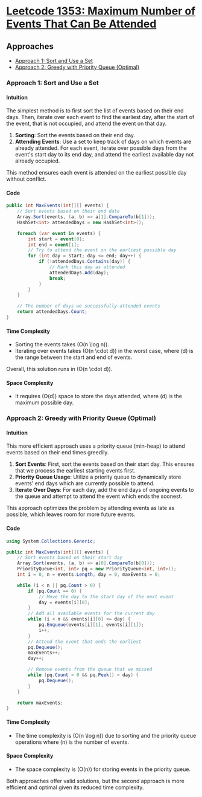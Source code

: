 # [Leetcode 1353: Maximum Number of Events That Can Be Attended](https://leetcode.com/problems/maximum-number-of-events-that-can-be-attended/)

## Approaches
- [Approach 1: Sort and Use a Set](#approach-1-sort-and-use-a-set)
- [Approach 2: Greedy with Priority Queue (Optimal)](#approach-2-greedy-with-priority-queue-optimal)

### Approach 1: Sort and Use a Set

#### Intuition
The simplest method is to first sort the list of events based on their end days. Then, iterate over each event to find the earliest day, after the start of the event, that is not occupied, and attend the event on that day.

1. **Sorting**: Sort the events based on their end day.
2. **Attending Events**: Use a set to keep track of days on which events are already attended. For each event, iterate over possible days from the event's start day to its end day, and attend the earliest available day not already occupied.

This method ensures each event is attended on the earliest possible day without conflict.

#### Code
```csharp
public int MaxEvents(int[][] events) {
    // Sort events based on their end date
    Array.Sort(events, (a, b) => a[1].CompareTo(b[1]));
    HashSet<int> attendedDays = new HashSet<int>();

    foreach (var event in events) {
        int start = event[0];
        int end = event[1];
        // Try to attend the event on the earliest possible day
        for (int day = start; day <= end; day++) {
            if (!attendedDays.Contains(day)) {
                // Mark this day as attended
                attendedDays.Add(day);
                break;
            }
        }
    }

    // The number of days we successfully attended events
    return attendedDays.Count;
}
```

#### Time Complexity
- Sorting the events takes \(O(n \log n)\).
- Iterating over events takes \(O(n \cdot d)\) in the worst case, where \(d\) is the range between the start and end of events.
  
Overall, this solution runs in \(O(n \cdot d)\).

#### Space Complexity
- It requires \(O(d)\) space to store the days attended, where \(d\) is the maximum possible day.

### Approach 2: Greedy with Priority Queue (Optimal)

#### Intuition
This more efficient approach uses a priority queue (min-heap) to attend events based on their end times greedily.

1. **Sort Events**: First, sort the events based on their start day. This ensures that we process the earliest starting events first.
2. **Priority Queue Usage**: Utilize a priority queue to dynamically store events' end days which are currently possible to attend.
3. **Iterate Over Days**: For each day, add the end days of ongoing events to the queue and attempt to attend the event which ends the soonest.

This approach optimizes the problem by attending events as late as possible, which leaves room for more future events.

#### Code
```csharp
using System.Collections.Generic;

public int MaxEvents(int[][] events) {
    // Sort events based on their start day
    Array.Sort(events, (a, b) => a[0].CompareTo(b[0]));
    PriorityQueue<int, int> pq = new PriorityQueue<int, int>();
    int i = 0, n = events.Length, day = 0, maxEvents = 0;

    while (i < n || pq.Count > 0) {
        if (pq.Count == 0) {
            // Move the day to the start day of the next event
            day = events[i][0];
        }
        // Add all available events for the current day
        while (i < n && events[i][0] <= day) {
            pq.Enqueue(events[i][1], events[i][1]);
            i++;
        }
        // Attend the event that ends the earliest
        pq.Dequeue();
        maxEvents++;
        day++;

        // Remove events from the queue that we missed
        while (pq.Count > 0 && pq.Peek() < day) {
            pq.Dequeue();
        }
    }

    return maxEvents;
}
```

#### Time Complexity
- The time complexity is \(O(n \log n)\) due to sorting and the priority queue operations where \(n\) is the number of events.

#### Space Complexity
- The space complexity is \(O(n)\) for storing events in the priority queue.

Both approaches offer valid solutions, but the second approach is more efficient and optimal given its reduced time complexity.

